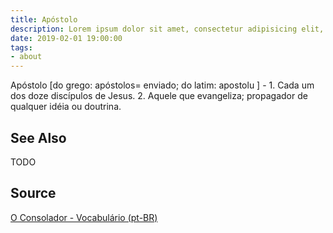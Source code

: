```yaml
---
title: Apóstolo
description: Lorem ipsum dolor sit amet, consectetur adipisicing elit, sed do eiusmod tempor incididunt ut labore et dolore magna aliqua.  TODO
date: 2019-02-01 19:00:00
tags:
- about
---
```


Apóstolo [do grego: apóstolos= enviado; do latim: apostolu ] - 1. Cada um dos doze discípulos de Jesus. 2. Aquele que evangeliza; propagador de qualquer idéia ou doutrina.


## See Also
TODO

## Source
[O Consolador - Vocabulário (pt-BR)](http://www.oconsolador.com.br/linkfixo/vocabulario/principal.html)

